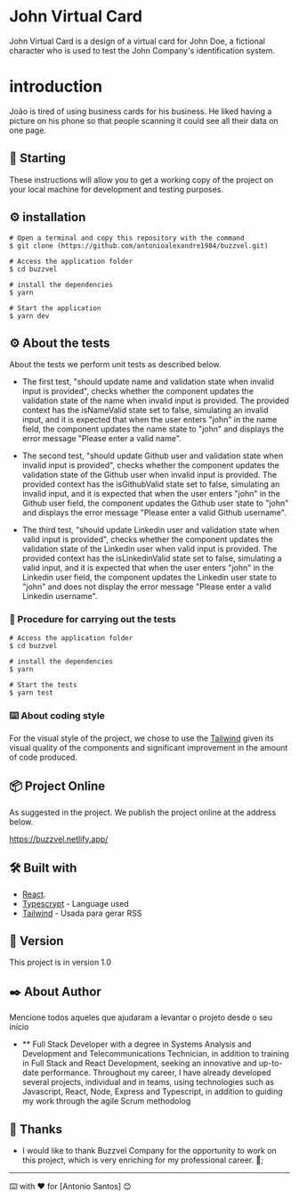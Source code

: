 # John Virtual Card

John Virtual Card is a design of a virtual card for John Doe, a fictional character who is used to test the John Company's identification system.

# introduction

João is tired of using business cards for his business. He liked having a picture on
his phone so that people scanning it could see all their data on one page.

## 🚀 Starting

These instructions will allow you to get a working copy of the project on your local machine for development and testing purposes.

## ⚙️ installation
```
# Open a terminal and copy this repository with the command
$ git clone (https://github.com/antonioalexandre1984/buzzvel.git)
```

```
# Access the application folder
$ cd buzzvel

# install the dependencies
$ yarn

# Start the application
$ yarn dev

```

## ⚙️ About the tests

About the tests we perform unit tests as described below.

* The first test, "should update name and validation state when invalid input is provided", checks whether the component updates the validation state of the name when invalid input is provided. The provided context has the isNameValid state set to false, simulating an invalid input, and it is expected that when the user enters "john" in the name field, the component updates the name state to "john" and displays the error message "Please enter a valid name".

* The second test, "should update Github user and validation state when invalid input is provided", checks whether the component updates the validation state of the Github user when invalid input is provided. The provided context has the isGithubValid state set to false, simulating an invalid input, and it is expected that when the user enters "john" in the Github user field, the component updates the Github user state to "john" and displays the error message "Please enter a valid Github username".

* The third test, "should update Linkedin user and validation state when valid input is provided", checks whether the component updates the validation state of the Linkedin user when valid input is provided. The provided context has the isLinkedinValid state set to false, simulating a valid input, and it is expected that when the user enters "john" in the Linkedin user field, the component updates the Linkedin user state to "john" and does not display the error message "Please enter a valid Linkedin username".

### 🔩 Procedure for carrying out the tests

```
# Access the application folder
$ cd buzzvel

# install the dependencies
$ yarn

# Start the tests
$ yarn test

```

### ⌨️ About coding style

For the visual style of the project, we chose to use the [Tailwind](https://tailwindcss.com/) given its visual quality of the components and significant improvement in the amount of code produced.

## 📦 Project Online

As suggested in the project. We publish the project online at the address below.

https://buzzvel.netlify.app/

## 🛠️ Built with

* [React](https://pt-br.reactjs.org/E).
* [Typescrypt](https://www.typescriptlang.org/) - Language used
* [Tailwind](https://tailwindcss.com/) - Usada para gerar RSS

## 📌 Version

This project is in version 1.0

## ✒️ About Author

Mencione todos aqueles que ajudaram a levantar o projeto desde o seu início

* ** Full Stack Developer with a degree in Systems Analysis and Development and
Telecommunications Technician, in addition to training in Full Stack and React
Development, seeking an innovative and up-to-date performance. Throughout my
career, I have already developed several projects, individual and in teams, using
technologies such as Javascript, React, Node, Express and Typescript, in addition
to guiding my work through the agile Scrum methodolog

## 🎁 Thanks

* I would like to thank Buzzvel Company for the opportunity to work on this project, which is very enriching for my professional career. 📢;


---
⌨️ with ❤️ for [Antonio Santos] 😊
